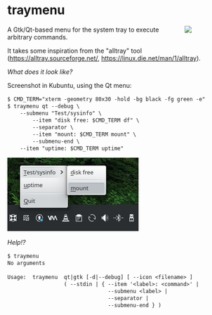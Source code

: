 # traymenu
<image align="right" width="100" src="doc/traymenu.png">
A Gtk/Qt-based menu for the system tray to execute arbitrary commands.

It takes some inspiration from the "alltray" tool
(https://alltray.sourceforge.net/, https://linux.die.net/man/1/alltray).

*What does it look like?*

Screenshot in Kubuntu, using the Qt menu:
```
$ CMD_TERM="xterm -geometry 80x30 -hold -bg black -fg green -e"
$ traymenu qt --debug \
    --submenu "Test/sysinfo" \
        --item "disk free: $CMD_TERM df" \
        --separator \
        --item "mount: $CMD_TERM mount" \
        --submenu-end \
    --item "uptime: $CMD_TERM uptime"
```

![Screenshot](doc/traymenu_screenshot_qt.png)

*Help!?*

```
$ traymenu
No arguments

Usage:  traymenu  qt|gtk [-d|--debug] [ --icon <filename> ]
                  ( --stdin | { --item '<label>: <command>' |
                                --submenu <label> |
                                --separator |
                                --submenu-end } )

```
